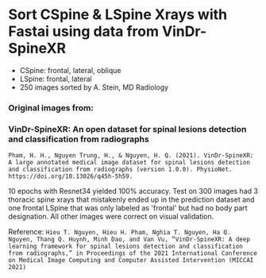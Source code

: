 # Sort  CSpine & LSpine Xrays with Fastai using data from VinDr-SpineXR

- CSpine: frontal, lateral, oblique
- LSpine: frontal, lateral
- 250 images sorted by A. Stein, MD Radiology

### Original images from: 

### VinDr-SpineXR: An open dataset for spinal lesions detection and classification from radiographs

```Pham, H. H., Nguyen Trung, H., & Nguyen, H. Q. (2021). VinDr-SpineXR: A large annotated medical image dataset for spinal lesions detection and classification from radiographs (version 1.0.0). PhysioNet. https://doi.org/10.13026/q45h-5h59.```

10 epochs with Resnet34 yielded 100% accuracy.
Test on 300 images had 3 thoracic spine xrays that mistakenly ended up in the prediction dataset and one frontal LSpine that was only labeled as 'frontal' but had no body part designation. All other images were correct on visual validation.


Reference:
```Hieu T. Nguyen, Hieu H. Pham, Nghia T. Nguyen, Ha Q. Nguyen, Thang Q. Huynh, Minh Dao, and Van Vu, “VinDr-SpineXR: A deep learning framework for spinal lesions detection and classification from radiographs,” in Proceedings of the 2021 International Conference on Medical Image Computing and Computer Assisted Intervention (MICCAI 2021)```
